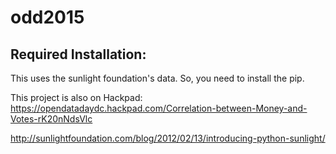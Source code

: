 odd2015
========
Required Installation: 
----------------------
This uses the sunlight foundation's data. So, you need to install the pip. 

This project is also on Hackpad: https://opendatadaydc.hackpad.com/Correlation-between-Money-and-Votes-rK20nNdsVlc

http://sunlightfoundation.com/blog/2012/02/13/introducing-python-sunlight/
